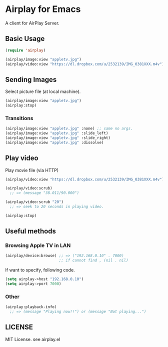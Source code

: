 # Airplay for Emacs

A client for AirPlay Server.

## Basic Usage

```lisp
(require 'airplay)

(airplay/image:view "appletv.jpg")
(airplay/video:view "https://dl.dropbox.com/u/2532139/IMG_0381XXX.m4v")
```

## Sending Images

Select picture file (at local machine).

```lisp
(airplay/image:view "appletv.jpg")
(airplay:stop)
```

### Transitions

```lisp
(airplay/image:view "appletv.jpg" :none) ;; same no args.
(airplay/image:view "appletv.jpg" :slide_left)
(airplay/image:view "appletv.jpg" :slide_right)
(airplay/image:view "appletv.jpg" :dissolve)
```

## Play video

Play movie file (via HTTP)

```lisp
(airplay/video:view "https://dl.dropbox.com/u/2532139/IMG_0381XXX.m4v")

(airplay/video:scrub)
  ;; => (message "38.011/90.000")

(airplay/video:scrub "20")
  ;; => seek to 20 seconds in playing video.

(airplay:stop)
```

## Useful methods

### Browsing Apple TV in LAN

```lisp
(airplay/device:browse) ;; => ("192.168.0.10" . 7000)
                        ;; if cannot find , (nil . nil)
```

If want to specify, following code.

```lisp
(setq airplay->host "192.168.0.10")
(setq airplay->port 7000)
```

### Other

```lisp
(airplay:playback-info)
  ;; => (message "Playing now!!") or (message "Not playing...")
```

## LICENSE

MIT License. see airplay.el
